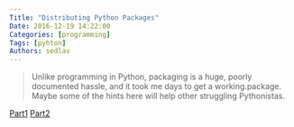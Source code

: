 ```yaml
---
Title: "Distributing Python Packages"
Date: 2016-12-19 14:22:00
Categories: [programming]
Tags: [pyhton]
Authors: sedlav
---
```


> Unlike programming in Python, packaging is a huge, poorly documented hassle, and it took me days to get a working.package. Maybe some of the hints here will help other struggling Pythonistas.

[Part1](http://shallowsky.com/blog/programming/packaging-python.html)
[Part2](http://shallowsky.com/blog/programming/pypi.html)
